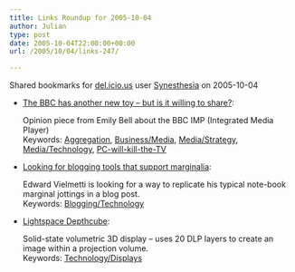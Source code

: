 ```yaml
---
title: Links Roundup for 2005-10-04
author: Julian
type: post
date: 2005-10-04T22:00:00+00:00
url: /2005/10/04/links-247/

---
```

Shared bookmarks for [del.icio.us][1] user  [Synesthesia][2] on 2005-10-04

  * [The BBC has another new toy &#8211; but is it willing to share?][3]:
  
    Opinion piece from Emily Bell about the BBC IMP (Integrated Media Player)    
    Keywords: [Aggregation][4], [Business/Media][5], [Media/Strategy][6], [Media/Technology][7], [PC-will-kill-the-TV][8]
  * [Looking for blogging tools that support marginalia][9]:
  
    Edward Vielmetti is looking for a way to replicate his typical note-book marginal jottings in a blog post.   
    Keywords: [Blogging/Technology][10]
  * [Lightspace Depthcube][11]:
  
    Solid-state volumetric 3D display &#8211; uses 20 DLP layers to create an image within a projection volume.   
    Keywords: [Technology/Displays][12]

 [1]: https://del.icio.us/
 [2]: https://del.icio.us/synesthesia
 [3]: https://media.guardian.co.uk/mediaguardian/story/0,7558,1583220,00.html "https://media.guardian.co.uk/mediaguardian/story/0,7558,1583220,00.html"
 [4]: https://del.icio.us/synesthesia/Aggregation
 [5]: https://del.icio.us/synesthesia/Business/Media
 [6]: https://del.icio.us/synesthesia/Media/Strategy
 [7]: https://del.icio.us/synesthesia/Media/Technology
 [8]: https://del.icio.us/synesthesia/PC-will-kill-the-TV
 [9]: https://vielmetti.typepad.com/vacuum/2005/10/looking_for_blo.html "https://vielmetti.typepad.com/vacuum/2005/10/looking_for_blo.html"
 [10]: https://del.icio.us/synesthesia/Blogging/Technology
 [11]: https://www.lightspacetech.com/ "https://www.lightspacetech.com/"
 [12]: https://del.icio.us/synesthesia/Technology/Displays
